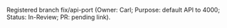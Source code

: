 Registered branch fix/api-port (Owner: Carl; Purpose: default API to 4000; Status: In-Review; PR: pending link).
